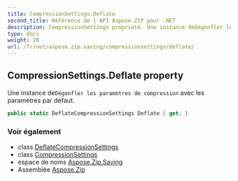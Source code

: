```yaml
---
title: CompressionSettings.Deflate
second_title: Référence de l'API Aspose.ZIP pour .NET
description: CompressionSettings propriété. Une instance deDégonfler les paramètres de compression avec les paramètres par défaut.
type: docs
weight: 20
url: /fr/net/aspose.zip.saving/compressionsettings/deflate/
---
```

## CompressionSettings.Deflate property

Une instance de`Dégonfler les paramètres de compression` avec les paramètres par défaut.

```csharp
public static DeflateCompressionSettings Deflate { get; }
```

### Voir également

* class [DeflateCompressionSettings](../../deflatecompressionsettings/)
* class [CompressionSettings](../)
* espace de noms [Aspose.Zip.Saving](../../compressionsettings/)
* Assemblée [Aspose.Zip](../../../)


